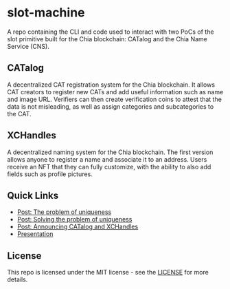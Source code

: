 # slot-machine

A repo containing the CLI and code used to interact with two PoCs of the slot primitive built for the Chia blockchain: CATalog and the Chia Name Service (CNS).

## CATalog

A decentralized CAT registration system for the Chia blockchain. It allows CAT creators to register new CATs and add useful information such as name and image URL. Verifiers can then create verification coins to attest that the data is not misleading, as well as assign categories and subcategories to the CAT.


## XCHandles

A decentralized naming system for the Chia blockchain. The first version allows anyone to register a name and associate it to an address. Users receive an NFT that they can fully customize, with the ability to also add fields such as profile pictures.

## Quick Links
 * [Post: The problem of uniqueness](https://blog.fireacademy.io/p/uniqueness-on-chain)
 * [Post: Solving the problem of uniqueness](https://blog.fireacademy.io/p/solving-the-problem-of-uniqueness)
 * [Post: Announcing CATalog and XCHandles](https://blog.fireacademy.io/p/announcing-catalog-and-xchandles)
 * [Presentation](https://pitch.com/v/uniqueness-fjrbf7)

## License

This repo is licensed under the MIT license - see the [LICENSE](LICENSE) for more details.
